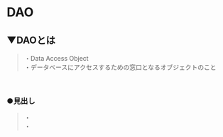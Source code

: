 # DAO

## ▼DAOとは
>・Data Access Object<br>
>・データベースにアクセスするための窓口となるオブジェクトのこと<br>
<br>

### ●見出し
>・<br>
>・<br>
<br>
